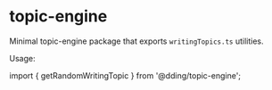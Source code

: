 # topic-engine

Minimal topic-engine package that exports `writingTopics.ts` utilities.

Usage:

import { getRandomWritingTopic } from '@dding/topic-engine';
